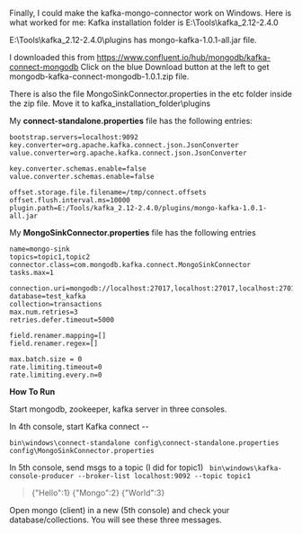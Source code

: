 Finally, I could make the kafka-mongo-connector work on Windows.
Here is what worked for me:
Kafka installation folder is E:\Tools\kafka_2.12-2.4.0

E:\Tools\kafka_2.12-2.4.0\plugins has mongo-kafka-1.0.1-all.jar file.

I downloaded this from https://www.confluent.io/hub/mongodb/kafka-connect-mongodb
Click on the blue Download button at the left to get mongodb-kafka-connect-mongodb-1.0.1.zip file.

There is also the file MongoSinkConnector.properties in the etc folder inside the zip file.
Move it to kafka_installation_folder\plugins


My **connect-standalone.properties** file has the following entries:
```
bootstrap.servers=localhost:9092
key.converter=org.apache.kafka.connect.json.JsonConverter
value.converter=org.apache.kafka.connect.json.JsonConverter

key.converter.schemas.enable=false
value.converter.schemas.enable=false

offset.storage.file.filename=/tmp/connect.offsets
offset.flush.interval.ms=10000
plugin.path=E:/Tools/kafka_2.12-2.4.0/plugins/mongo-kafka-1.0.1-all.jar
```

My **MongoSinkConnector.properties** file has the following entries
```
name=mongo-sink
topics=topic1,topic2
connector.class=com.mongodb.kafka.connect.MongoSinkConnector
tasks.max=1

connection.uri=mongodb://localhost:27017,localhost:27017,localhost:27017
database=test_kafka
collection=transactions
max.num.retries=3
retries.defer.timeout=5000

field.renamer.mapping=[]
field.renamer.regex=[]

max.batch.size = 0
rate.limiting.timeout=0
rate.limiting.every.n=0
```

**How To Run**

Start mongodb, zookeeper, kafka server in three consoles.

In 4th console, start Kafka connect --

`bin\windows\connect-standalone config\connect-standalone.properties config\MongoSinkConnector.properties`

In 5th console, send msgs to a topic (I did for topic1)
` bin\windows\kafka-console-producer --broker-list localhost:9092 --topic topic1`
>{"Hello":1}
>{"Mongo":2}
>{"World":3}

Open mongo (client) in a new (5th console) and check your database/collections.
You will see these three messages.
